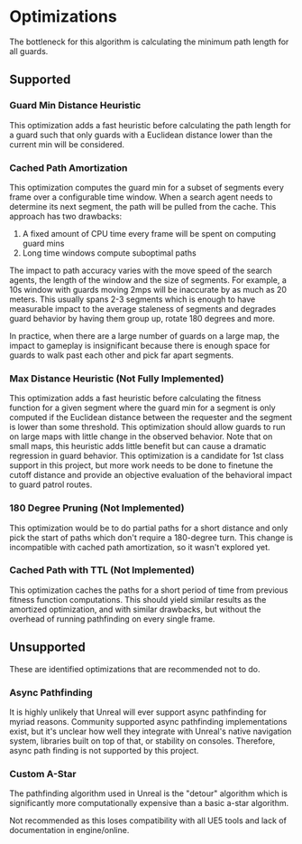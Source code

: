 # Optimizations

The bottleneck for this algorithm is calculating the minimum path length for all guards. 

## Supported

### Guard Min Distance Heuristic

This optimization adds a fast heuristic before calculating the path length for a guard such that only guards with a Euclidean distance lower than the current min will be considered.

### Cached Path Amortization

This optimization computes the guard min for a subset of segments every frame over a configurable time window. When a search agent needs to determine its next segment, the path will be pulled from the cache. This approach has two drawbacks:

1. A fixed amount of CPU time every frame will be spent on computing guard mins
2. Long time windows compute suboptimal paths

The impact to path accuracy varies with the move speed of the search agents, the length of the window and the size of segments. For example, a 10s window with guards moving 2mps will be inaccurate by as much as 20 meters. This usually spans 2-3 segments which is enough to have measurable impact to the average staleness of segments and degrades guard behavior by having them group up, rotate 180 degrees and more.

In practice, when there are a large number of guards on a large map, the impact to gameplay is insignificant because there is enough space for guards to walk past each other and pick far apart segments. 

### Max Distance Heuristic (Not Fully Implemented)

This optimization adds a fast heuristic before calculating the fitness function for a given segment where the guard min for a segment is only computed if the Euclidean distance between the requester and the segment is lower than some threshold. This optimization should allow guards to run on large maps with little change in the observed behavior. Note that on small maps, this heuristic adds little benefit but can cause a dramatic regression in guard behavior. This optimization is a candidate for 1st class support in this project, but more work needs to be done to finetune the cutoff distance and provide an objective evaluation of the behavioral impact to guard patrol routes.

### 180 Degree Pruning (Not Implemented)

This optimization would be to do partial paths for a short distance and only pick the start of paths which don't require a 180-degree turn. This change is incompatible with cached path amortization, so it wasn't explored yet.
 
### Cached Path with TTL (Not Implemented)

This optimization caches the paths for a short period of time from previous fitness function computations. This should yield similar results as the amortized optimization, and with similar drawbacks, but without the overhead of running pathfinding on every single frame. 

## Unsupported

These are identified optimizations that are recommended not to do.

### Async Pathfinding

It is highly unlikely that Unreal will ever support async pathfinding for myriad reasons. Community supported async pathfinding implementations exist, but it's unclear how well they integrate with Unreal's native navigation system, libraries built on top of that, or stability on consoles. Therefore, async path finding is not supported by this project.

### Custom A-Star

The pathfinding algorithm used in Unreal is the "detour" algorithm which is significantly more computationally expensive than a basic a-star algorithm.

Not recommended as this loses compatibility with all UE5 tools and lack of documentation in engine/online.